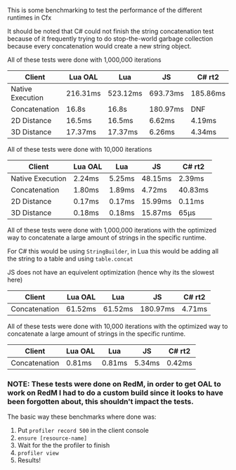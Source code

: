 This is some benchmarking to test the performance of the different runtimes in Cfx

It should be noted that C# could not finish the string concatenation test because of it frequently trying to do stop-the-world garbage collection because every concatenation would create a new string object.

All of these tests were done with 1,000,000 iterations

| Client | Lua OAL | Lua | JS | C# rt2 |
|--- | --- | --- | --- | ---|
| Native Execution | 216.31ms | 523.12ms | 693.73ms | 185.86ms |
| Concatenation | 16.8s  | 16.8s | 180.97ms | DNF |
| 2D Distance | 16.5ms | 16.5ms | 6.62ms | 4.19ms |
| 3D Distance | 17.37ms | 17.37ms | 6.26ms | 4.34ms |


All of these tests were done with 10,000 iterations

| Client | Lua OAL | Lua | JS | C# rt2 |
|--- | --- | --- | --- | ---|
| Native Execution | 2.24ms | 5.25ms | 48.15ms | 2.39ms |
| Concatenation | 1.80ms  | 1.89ms | 4.72ms | 40.83ms |
| 2D Distance | 0.17ms | 0.17ms | 15.99ms | 0.11ms |
| 3D Distance | 0.18ms | 0.18ms | 15.87ms | 65µs |


All of these tests were done with 1,000,000 iterations with the optimized way to concatenate a large amount of strings in the specific runtime.

For C# this would be using `StringBuilder`, in Lua this would be adding all the string to a table and using `table.concat`

JS does not have an equivelent optimization (hence why its the slowest here)


| Client | Lua OAL | Lua | JS | C# rt2 |
|--- | --- | --- | --- | ---|
| Concatenation | 61.52ms | 61.52ms | 180.97ms | 4.71ms |


All of these tests were done with 10,000 iterations with the optimized way to concatenate a large amount of strings in the specific runtime.

| Client | Lua OAL | Lua | JS | C# rt2 |
|--- | --- | --- | --- | ---|
| Concatenation | 0.81ms | 0.81ms | 5.34ms | 0.42ms |


### NOTE: These tests were done on RedM, in order to get OAL to work on RedM I had to do a custom build since it looks to have been forgotten about, this shouldn't impact the tests.

The basic way these benchmarks where done was:

1. Put `profiler record 500` in the client console
2. `ensure [resource-name]`
3. Wait for the the profiler to finish
4. `profiler view`
5. Results!

